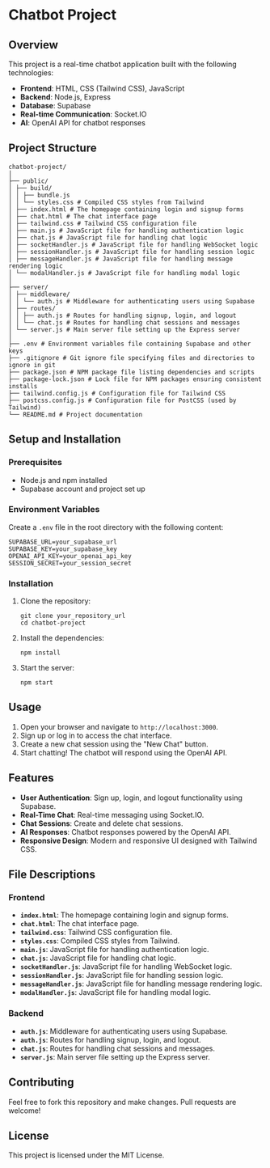 # Chatbot Project

## Overview

This project is a real-time chatbot application built with the following technologies:
- **Frontend**: HTML, CSS (Tailwind CSS), JavaScript
- **Backend**: Node.js, Express
- **Database**: Supabase
- **Real-time Communication**: Socket.IO
- **AI**: OpenAI API for chatbot responses

## Project Structure
```
chatbot-project/
│
├── public/
│ ├── build/
│ │ ├── bundle.js
│ │ └── styles.css # Compiled CSS styles from Tailwind
│ ├── index.html # The homepage containing login and signup forms
│ ├── chat.html # The chat interface page
│ ├── tailwind.css # Tailwind CSS configuration file
│ ├── main.js # JavaScript file for handling authentication logic
│ ├── chat.js # JavaScript file for handling chat logic
│ ├── socketHandler.js # JavaScript file for handling WebSocket logic
│ ├── sessionHandler.js # JavaScript file for handling session logic
│ ├── messageHandler.js # JavaScript file for handling message rendering logic
│ └── modalHandler.js # JavaScript file for handling modal logic
│
├── server/
│ ├── middleware/
│ │ └── auth.js # Middleware for authenticating users using Supabase
│ ├── routes/
│ │ ├── auth.js # Routes for handling signup, login, and logout
│ │ └── chat.js # Routes for handling chat sessions and messages
│ └── server.js # Main server file setting up the Express server
│
├── .env # Environment variables file containing Supabase and other keys
├── .gitignore # Git ignore file specifying files and directories to ignore in git
├── package.json # NPM package file listing dependencies and scripts
├── package-lock.json # Lock file for NPM packages ensuring consistent installs
├── tailwind.config.js # Configuration file for Tailwind CSS
├── postcss.config.js # Configuration file for PostCSS (used by Tailwind)
└── README.md # Project documentation
```

## Setup and Installation

### Prerequisites

- Node.js and npm installed
- Supabase account and project set up

### Environment Variables

Create a `.env` file in the root directory with the following content:
```
SUPABASE_URL=your_supabase_url
SUPABASE_KEY=your_supabase_key
OPENAI_API_KEY=your_openai_api_key
SESSION_SECRET=your_session_secret
```

### Installation

1. Clone the repository:
    ```
    git clone your_repository_url
    cd chatbot-project
    ```

2. Install the dependencies:
    ```
    npm install
    ```

3. Start the server:
    ```
    npm start
    ```

## Usage

1. Open your browser and navigate to `http://localhost:3000`.
2. Sign up or log in to access the chat interface.
3. Create a new chat session using the "New Chat" button.
4. Start chatting! The chatbot will respond using the OpenAI API.

## Features

- **User Authentication**: Sign up, login, and logout functionality using Supabase.
- **Real-Time Chat**: Real-time messaging using Socket.IO.
- **Chat Sessions**: Create and delete chat sessions.
- **AI Responses**: Chatbot responses powered by the OpenAI API.
- **Responsive Design**: Modern and responsive UI designed with Tailwind CSS.

## File Descriptions

### Frontend

- **`index.html`**: The homepage containing login and signup forms.
- **`chat.html`**: The chat interface page.
- **`tailwind.css`**: Tailwind CSS configuration file.
- **`styles.css`**: Compiled CSS styles from Tailwind.
- **`main.js`**: JavaScript file for handling authentication logic.
- **`chat.js`**: JavaScript file for handling chat logic.
- **`socketHandler.js`**: JavaScript file for handling WebSocket logic.
- **`sessionHandler.js`**: JavaScript file for handling session logic.
- **`messageHandler.js`**: JavaScript file for handling message rendering logic.
- **`modalHandler.js`**: JavaScript file for handling modal logic.

### Backend

- **`auth.js`**: Middleware for authenticating users using Supabase.
- **`auth.js`**: Routes for handling signup, login, and logout.
- **`chat.js`**: Routes for handling chat sessions and messages.
- **`server.js`**: Main server file setting up the Express server.

## Contributing

Feel free to fork this repository and make changes. Pull requests are welcome!

## License

This project is licensed under the MIT License.
